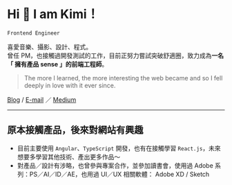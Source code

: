 # Hi 👋  I am Kimi！

`Frontend Engineer` 

喜愛音樂、攝影、設計、程式。  
曾任 PM，也接觸過開發測試的工作，目前正努力嘗試突破舒適圈，致力成為**一名「 擁有產品 sense 」的前端工程師**。  

> The more I learned, the more interesting the web became and so I fell deeply in love with it ever since.

[Blog](https://a3216lucy.github.io/) / [E-mail](mailto:a3216lucy@gmail.com) ／ [Medium](https://medium.com/@a3216lucy)

---

## 原本接觸產品，後來對網站有興趣
-   目前主要使用  `Angular`、`TypeScript` 開發，也有在接觸學習 `React.js`，未來想要多學習其他技術、產出更多作品～
-   對產品／設計有涉略，也曾參與專案合作，並參加讀書會，使用過 Adobe 系列：PS／AI／ID／AE，也用過 UI／UX 相關軟體： Adobe XD / Sketch







